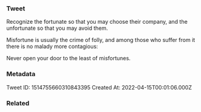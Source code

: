 ### Tweet
Recognize the fortunate so that you may choose their company, and the unfortunate so that you may avoid them.

Misfortune is usually the crime of folly, and among those
who suffer from it there is no malady more contagious:

Never open your door to the least of misfortunes.

### Metadata
Tweet ID: 1514755660310843395
Created At: 2022-04-15T00:01:06.000Z

### Related

